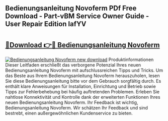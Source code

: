## Bedienungsanleitung Novoferm PDf Free Download - Part-vBM Service Owner Guide - User Repair Edition lafYV

# <h2><a href="http://df3xvib.blite.top/?on=Bedienungsanleitung+Novoferm">🔗Download 👉🔴 Bedienungsanleitung Novoferm</a></h2>

[![Bedienungsanleitung Novoferm new download](https://i.imgur.com/lujVjoI.png)](http://df3xvib.blite.top/?on=Bedienungsanleitung+Novoferm)
Produktinformationen Dieser Leitfaden erschließt das verborgene Potenzial Ihres neuen Bedienungsanleitung Novoferm mit aufschlussreichen Tipps und Tricks. Um das Beste aus Ihrem Bedienungsanleitung Novoferm herauszuholen, lesen Sie diese Bedienungsanleitung bitte vor dem Gebrauch sorgfältig durch. Es enthält klare Anweisungen für Installation, Einrichtung und Betrieb sowie Tipps zur Fehlerbehebung bei häufig auftretenden Problemen. Erleben Sie nahtlose Konnektivität und Kontrolle dank der erweiterten Funktionen Ihres neuen Bedienungsanleitung Novoferm. Ihr Feedback ist wichtig, Bedienungsanleitung Novoferm. Wir schätzen Ihr Feedback und sind bestrebt, einen außergewöhnlichen Kundenservice zu bieten.
